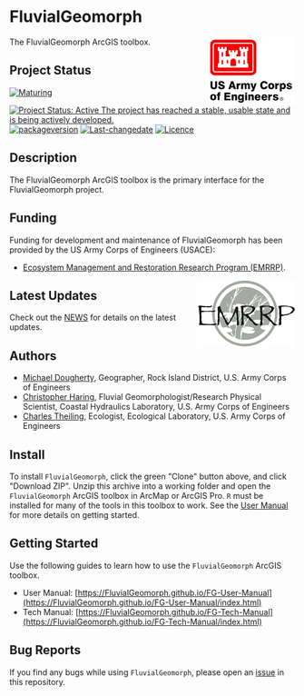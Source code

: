 # FluvialGeomorph
The FluvialGeomorph ArcGIS toolbox. <img src="docs/images/HDQLO-03_h120.jpg" align="right" />

## Project Status
[![Maturing](https://img.shields.io/badge/lifecycle-maturing-blue.svg)](https://www.tidyverse.org/lifecycle)
[![Project Status: Active The project has reached a stable, usable state and is being actively developed.](https://www.repostatus.org/badges/latest/active.svg)](https://www.repostatus.org/#active)
[![packageversion](https://img.shields.io/badge/Package%20version-0.1.30-orange.svg?style=flat-square)](commits/master)
[![Last-changedate](https://img.shields.io/badge/last%20change-2020--06--18-yellowgreen.svg)](/commits/master)
[![Licence](https://img.shields.io/badge/licence-CC0-blue.svg)](http://choosealicense.com/licenses/cc0-1.0/)

## Description
The FluvialGeomorph ArcGIS toolbox is the primary interface for the FluvialGeomorph project. 

## Funding
Funding for development and maintenance of FluvialGeomorph has been provided by the US Army Corps of Engineers (USACE):

* [Ecosystem Management and Restoration Research Program (EMRRP)](https://emrrp.el.erdc.dren.mil). 

<img src="docs/images/EMRRP_logo_300.png" align="right" />

## Latest Updates
Check out the [NEWS](NEWS.md) for details on the latest updates. 

## Authors
* [Michael Dougherty](mailto:Michael.P.Dougherty@usace.army.mil), Geographer, Rock Island District, U.S. Army Corps of Engineers
* [Christopher Haring](mailto:Christopher.P.Haring@usace.army.mil), Fluvial Geomorphologist/Research Physical Scientist, Coastal Hydraulics Laboratory, U.S. Army Corps of Engineers
* [Charles Theiling](mailto:Charles.H.Theiling@usace.army.mil), Ecologist, Ecological Laboratory, U.S. Army Corps of Engineers

## Install
To install `FluvialGeomorph`, click the green "Clone" button above, and click "Download ZIP". Unzip this archive into a working folder and open the `FluvialGeomorph` ArcGIS toolbox in ArcMap or ArcGIS Pro. `R` must be installed for many of the tools in this toolbox to work. See the [User Manual](https://FluvialGeomorph.github.io/FG-User-Manual/index.html) for more details on getting started. 

## Getting Started
Use the following guides to learn how to use the `FluvialGeomorph` ArcGIS toolbox. 

* User Manual: [https://FluvialGeomorph.github.io/FG-User-Manual](https://FluvialGeomorph.github.io/FG-User-Manual/index.html)
* Tech Manual: [https://FluvialGeomorph.github.io/FG-Tech-Manual](https://FluvialGeomorph.github.io/FG-Tech-Manual/index.html)

## Bug Reports
If you find any bugs while using `FluvialGeomorph`, please open an [issue](https://github.com/FluvialGeomorph/FluvialGeomorph/issues) in this repository. 
